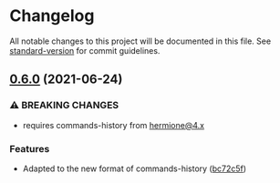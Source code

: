 # Changelog

All notable changes to this project will be documented in this file. See [standard-version](https://github.com/conventional-changelog/standard-version) for commit guidelines.

## [0.6.0](https://github.com/gemini-testing/hermione-profiler/compare/v0.5.1...v0.6.0) (2021-06-24)


### ⚠ BREAKING CHANGES

* requires commands-history from hermione@4.x

### Features

* Adapted to the new format of commands-history ([bc72c5f](https://github.com/gemini-testing/hermione-profiler/commit/bc72c5f1ab9a6a26d2aae05d0228866c9dd8a5a3))
